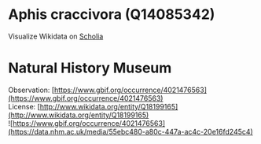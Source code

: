 
Aphis craccivora (Q14085342)
============================
  
Visualize Wikidata on [Scholia](https://scholia.toolforge.org/taxon/Q14085342)
# Natural History Museum
  
Observation: [https://www.gbif.org/occurrence/4021476563](https://www.gbif.org/occurrence/4021476563)  
License: [http://www.wikidata.org/entity/Q18199165](http://www.wikidata.org/entity/Q18199165)  
![https://www.gbif.org/occurrence/4021476563](https://data.nhm.ac.uk/media/55ebc480-a80c-447a-ac4c-20e16fd245c4)